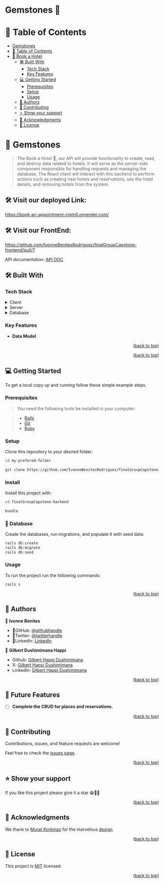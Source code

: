 # Gemstones 💎
# 📗 Table of Contents

- [Gemstones](#-Gemstones)
- [📗 Table of Contents](#-table-of-contents)
- [📖 Book a Hotel ](#-book-a-hotel-)
  - [🛠 Built With ](#-built-with-)
    - [Tech Stack ](#tech-stack-)
    - [Key Features ](#key-features-)
  - [💻 Getting Started ](#-getting-started-)
    - [Prerequisites](#prerequisites)
    - [Setup](#setup)
    - [Usage](#usage)
  - [👥 Authors ](#-authors-)
  - [🤝 Contributing ](#-contributing-)
  - [⭐️ Show your support ](#️-show-your-support-)
  - [🙏 Acknowledgments ](#-acknowledgments-)
  - [📝 License ](#-license-)

# 📖 Gemstones<a name="about-project"></a>

> The Book a Hotel 🏩, our API will provide functionality to create, read, and destroy data related to hotels. It will serve as the server-side component responsible for handling requests and managing the database. The React client will interact with this backend to perform actions such as creating new hotels and reservations, see the hotel details, and removing hotels from the system.

## 🛠 Visit our deployed Link:<a>
https://book-an-appointment-cmm0.onrender.com/
</a>

## 🛠 Visit our FrontEnd: <a>
https://github.com/IvonneBenitesRodriguez/finalGroupCapstone-frontend/pull/7
</a>

 API documentation:
[API DOC](https://book-an-appointment-cmm0.onrender.com/api-docs/v1/swagger.yaml)


## 🛠 Built With <a name="built-with"></a>

### Tech Stack <a name="tech-stack"></a>

<details>
  <summary>Client</summary>
    <ul>
    <li><a href="https://react.dev/">React</a></li>
    <li><a href="https://redux.js.org/">Redux</a></li>
  </ul>
</details>
<details>
  <summary>Server</summary>
  <ul>
    <li><a href="https://rubyonrails.org/">Ruby on Rails</a></li>
  </ul>
  </details>
  <details>
  <summary>Database</summary>
  <ul>
    <li><a href="https://www.postgresql.org/">PostgreSQL</a></li>
  </ul>
</details>

### Key Features <a name="key-features"></a>

- **Data Model**

<p align="right">(<a href="#readme-top">back to top</a>)</p>

<p align="right">(<a href="#readme-top">back to top</a>)</p>

## 💻 Getting Started <a name="getting-started"></a>

To get a local copy up and running follow these simple example steps.

### Prerequisites

> You need the following tools be installed in your computer:

> - [Rails](https://guides.rubyonrails.org/)
> - [Git](https://www.linode.com/docs/guides/how-to-install-git-on-linux-mac-and-windows/)
> - [Ruby](https://github.com/microverseinc/curriculum-ruby/blob/main/simple-ruby/articles/ruby_installation_instructions.md)


### Setup

Clone this repository to your desired folder:

```sh
cd my-prefered-folder
  
git clone https://github.com/IvonneBenitesRodriguez/finalGroupCapstone-backend.git

```

### Install

Install this project with:

```sh
cd finalGroupCapstone-backend
  
bundle
```

### 💾 Database

Create the databases, run migrations, and populate it with seed data:

```sh
rails db:create
rails db:migrate
rails db:seed
```

### Usage

To run the project run the following commands:

```sh
rails s
```

<p align="right">(<a href="#readme-top">back to top</a>)</p>

## 👥 Authors <a name="author"></a>

👤 **Ivonne Benites**

- 🌷GitHub: [@githubhandle](https://github.com/IvonneBenitesRodriguez)
- 🌷Twitter: [@twitterhandle](https://twitter.com/IvonneBenitesR)
- 🌷LinkedIn: [LinkedIn](https://www.linkedin.com/in/ivonnebenites/)
  
👤 **Gilbert Dushimimana Happi**

- Github: [Gilbert Happi Dushimimana](https://github.com/gilberthappi)
- X: [Gilbert Happi Dushimimana](https://twitter.com/DushimimanaGil3)
- LinkedIn: [Gilbert Happi Dushimimana](https://www.linkedin.com/in/dushimimana-gilbert-happi-997b2a262/)

<p align="right">(<a href="#readme-top">back to top</a>)</p>

## 🔭 Future Features <a name="future-features"></a>

- [ ] **Complete the CRUD for places and reservations.**

<p align="right">(<a href="#readme-top">back to top</a>)</p>

## 🤝 Contributing <a name="contributing"></a>

Contributions, issues, and feature requests are welcome!

Feel free to check the [issues page](https://github.com/IvonneBenitesRodriguez/finalGroupCapstone-backend/issues).

<p align="right">(<a href="#readme-top">back to top</a>)</p>

## ⭐️ Show your support <a name="support"></a>

If you like this project please give it a star 😁🌟✨

<p align="right">(<a href="#readme-top">back to top</a>)</p>

## 🙏 Acknowledgments <a name="acknowledgements"></a>

We thank to [Murat Korkmaz](https://www.behance.net/muratk) for the marvelous [design](https://www.behance.net/gallery/26425031/Vespa-Responsive-Redesign).

<p align="right">(<a href="#readme-top">back to top</a>)</p>

## 📝 License <a name="license"></a>

This project is [MIT](./LICENSE) licensed.

<p align="right">(<a href="#readme-top">back to top</a>)</p>
